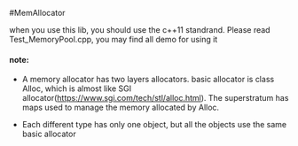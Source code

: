 #MemAllocator

when you use this lib, you should use the c++11 standrand.
Please read Test_MemoryPool.cpp, you may find all demo for using it

#### note: 

 - A memory allocator has two layers allocators. basic allocator is class Alloc, which is almost like SGI allocator(https://www.sgi.com/tech/stl/alloc.html). The superstratum has maps used to manage the memory allocated by Alloc.
 * Each different type has only one object, but all the objects use the same basic allocator
